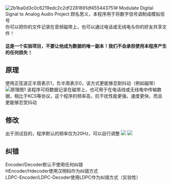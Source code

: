 ![2b1ba0d3c0c6219edc2c2df2281691df455443751](https://github.com/user-attachments/assets/b35e18d1-8cdb-4eeb-9fd8-008525ae767a)# Modulate Digital Signal to Analog Audio Project
顾名思义，本程序用于将数字信号调制成模拟信号<br>
你可以把你的文件记录在音频磁带上，也可以通过电话或无线电与你的好友共享文件！
#### 这是一个实验项目，不要让他成为数据的唯一副本！我们不会承担使用本程序产生的任何损失！
## 原理
使用正弦波正半周表示1，负半周表示0，该方式更能够忍耐抖动（例如磁带）
![原理图1](https://i.miji.bid/2025/05/06/701a338f3d73369bbfb68622ee85afb6.png)
该程序可将数据记录在磁带上，也可用于在电话线或无线电中传输数据，相比于KCS等协议，这个程序的频率高，抗干扰性能更强，速度更快，而且更能够忍受抖动
## 修改
出于测试目的，程序默认的频率仅为20Hz，可以自行调整
![ ](https://i.miji.bid/2025/05/06/f1b57cbc9c201e4421e9b686b82535fc.png)
![ ](https://i.miji.bid/2025/05/06/76d813736b06e2b3fe208c3cd14353bf.png)
## 纠错
Encoder/Decoder默认不使用任何纠错<br>
HEncoder/Hdecoder使用汉明码作为纠错方式<br>
LDPC-Encoder/LDPC-Decoder使用LDPC作为纠错方式（实验性）<br>
